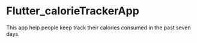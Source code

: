 # Flutter_calorieTrackerApp
This app help people keep track their calories consumed in the past seven days.

